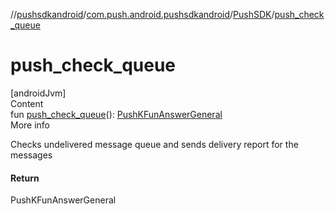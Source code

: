 //[pushsdkandroid](../../index.md)/[com.push.android.pushsdkandroid](../index.md)/[PushSDK](index.md)/[push_check_queue](push_check_queue.md)



# push_check_queue  
[androidJvm]  
Content  
fun [push_check_queue](push_check_queue.md)(): [PushKFunAnswerGeneral](../../com.push.android.pushsdkandroid.core/-push-k-fun-answer-general/index.md)  
More info  


Checks undelivered message queue and sends delivery report for the messages



#### Return  


PushKFunAnswerGeneral

  



